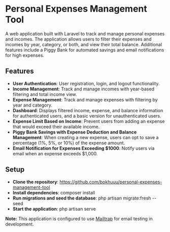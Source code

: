 # Personal Expenses Management Tool

A web application built with Laravel to track and manage personal expenses and incomes. The application allows users to filter their expenses and incomes by year, category, or both, and view their total balance. Additional features include a Piggy Bank for automated savings and email notifications for high expenses.

## Features

-   **User Authentication**: User registration, login, and logout functionality.
-   **Income Management**: Track and manage incomes with year-based filtering and total income view.
-   **Expense Management**: Track and manage expenses with filtering by year and category.
-   **Dashboard**: Displays filtered income, expense, and balance information for authenticated users, and a basic version for unauthenticated users.
-   **Expense Limit Based on Income**: Prevent users from adding an expense that would exceed their available income.
-   **Piggy Bank Savings with Expense Deduction and Balance Management**: When creating a new expense, users can opt to save a percentage (1%, 5%, or 10%) of the expense amount.
-   **Email Notification for Expenses Exceeding $1000**: Notify users via email when an expense exceeds $1,000.

## Setup

-   **Clone the repository**: https://github.com/bokhuuu/personal-expenses-management-tool
-   **Install dependencies**: composer install
-   **Run migrations and seed the database**: php artisan migrate:fresh --seed
-   **Start the application**: php artisan serve

**Note:** This application is configured to use [Mailtrap](https://mailtrap.io) for email testing in development.

